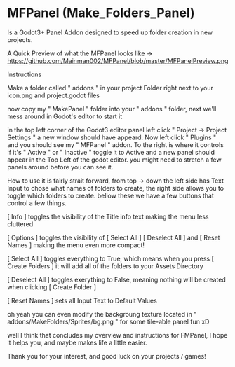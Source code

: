 # MFPanel (Make_Folders_Panel)
Is a Godot3+ Panel Addon designed to speed up folder creation in new projects.

A Quick Preview of what the MFPanel looks like ->
https://github.com/Mainman002/MFPanel/blob/master/MFPanelPreview.png

Instructions

Make a folder called " addons " in your project Folder right next to your icon.png and project.godot files

now copy my " MakePanel " folder into your " addons " folder, next we'll mess around in Godot's editor to start it

in the top left corner of the Godot3 editor panel left click " Project -> Project Settings " a new window should have appeard. Now left click " Plugins " and you should see my " MFPanel " addon. To the right is where it controls if it's " Active " or " Inactive " toggle it to Active and a new panel should appear in the Top Left of the godot editor. you might need to stretch a few panels around before you can see it.

How to use it is fairly strait forward, from top -> down the left side has Text Input to chose what names of folders to create, the right side allows you to toggle which folders to create. bellow these we have a few buttons that control a few things. 

[ Info ] toggles the visibility of the Title info text making the menu less cluttered

[ Options ] toggles the visibility of [ Select All ] [ Deselect All ] and [ Reset Names ] making the menu even more compact!

[ Select All ] toggles everything to True, which means when you press [ Create Folders ] it will add all of the folders to your Assets Directory

[ Deselect All ] toggles exerything to False, meaning nothing will be created when clicking [ Create Folder ]

[ Reset Names ] sets all Input Text to Default Values

oh yeah you can even modify the backgroung texture located in " addons/MakeFolders/Sprites/bg.png " for some tile-able panel fun xD

well I think that concludes my overview and instructions for FMPanel, I hope it helps you, and maybe makes life a little easier.

Thank you for your interest, and good luck on your projects / games!
